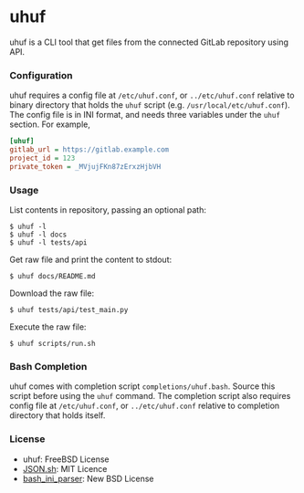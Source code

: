 uhuf
====

uhuf is a CLI tool that get files from the connected GitLab repository using API.

### Configuration

uhuf requires a config file at `/etc/uhuf.conf`, or `../etc/uhuf.conf` relative to binary directory that holds the `uhuf` script (e.g. `/usr/local/etc/uhuf.conf`). The config file is in INI format, and needs three variables under the `uhuf` section. For example,

``` ini
[uhuf]
gitlab_url = https://gitlab.example.com
project_id = 123
private_token = _MVjujFKn87zErxzHjbVH
```

### Usage

List contents in repository, passing an optional path:

    $ uhuf -l
    $ uhuf -l docs
    $ uhuf -l tests/api

Get raw file and print the content to stdout:

    $ uhuf docs/README.md

Download the raw file:

    $ uhuf tests/api/test_main.py

Execute the raw file:

    $ uhuf scripts/run.sh

### Bash Completion

uhuf comes with completion script `completions/uhuf.bash`. Source this script before using the `uhuf` command. The completion script also requires config file at `/etc/uhuf.conf`, or `../etc/uhuf.conf` relative to completion directory that holds itself.

### License
* uhuf: FreeBSD License
* [JSON.sh](https://github.com/dominictarr/JSON.sh): MIT Licence
* [bash_ini_parser](https://github.com/rudimeier/bash_ini_parser): New BSD License

